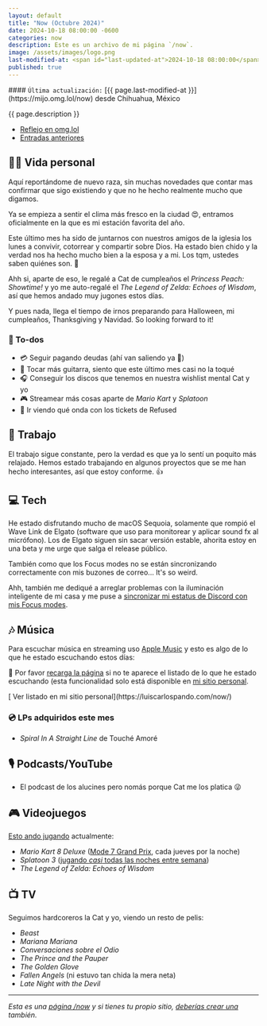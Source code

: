 ```yaml
---
layout: default
title: "Now (Octubre 2024)"
date: 2024-10-18 08:00:00 -0600
categories: now
description: Este es un archivo de mi página `/now`.
image: /assets/images/logo.png
last-modified-at: <span id="last-updated-at">2024-10-18 08:00:00</span>
published: true
---
```


<div class="card last-updated my-3 text-center">
<div class="card-body rounded">
#### <code>Última actualización:</code> [{{ page.last-modified-at }}](https://mijo.omg.lol/now) desde Chihuahua, México
</div>
</div>

<p class="text-center">{{ page.description }}</p>

<div class="text-center">
<ul class="list-inline">
<li class="list-inline-item">
<a class="btn btn-primary btn-sm" href="https://mijo.omg.lol/now">
<i class="fa-solid fa-heart"></i> Reflejo en omg.lol
</a>
</li>
<li class="list-inline-item">
<a class="btn btn-primary btn-sm" href="https://luiscarlospando.com/category/now/">
<i class="fa-solid fa-list-ul"></i> Entradas anteriores
</a>
</li>
</ul>
</div>

## 👦🏻 Vida personal
Aquí reportándome de nuevo raza, sin muchas novedades que contar mas confirmar que sigo existiendo y que no he hecho realmente mucho que digamos.

Ya se empieza a sentir el clima más fresco en la ciudad 😍, entramos oficialmente en la que es mi estación favorita del año.

Este último mes ha sido de juntarnos con nuestros amigos de la iglesia los lunes a convivir, cotorrear y compartir sobre Dios. Ha estado bien chido y la verdad nos ha hecho mucho bien a la esposa y a mi. Los tqm, ustedes saben quiénes son. 🫰

Ahh si, aparte de eso, le regalé a Cat de cumpleaños el *Princess Peach: Showtime!* y yo me auto-regalé el *The Legend of Zelda: Echoes of Wisdom*, así que hemos andado muy jugones estos días.

Y pues nada, llega el tiempo de irnos preparando para Halloween, mi cumpleaños, Thanksgiving y Navidad. So looking forward to it!

### 📝 To-dos
- 💳 Seguir pagando deudas (ahí van saliendo ya 🙏)
- 🎸 Tocar más guitarra, siento que este último mes casi no la toqué
- 🎧 Conseguir los discos que tenemos en nuestra wishlist mental Cat y yo
- 🎮 Streamear más cosas aparte de *Mario Kart* y *Splatoon*
- 🎫 Ir viendo qué onda con los tickets de Refused

## 💼 Trabajo
El trabajo sigue constante, pero la verdad es que ya lo sentí un poquito más relajado. Hemos estado trabajando en algunos proyectos que se me han hecho interesantes, así que estoy conforme. 👍

## 💻 Tech
He estado disfrutando mucho de macOS Sequoia, solamente que rompió el Wave Link de Elgato (software que uso para monitorear y aplicar sound fx al micrófono). Los de Elgato siguen sin sacar versión estable, ahorita estoy en una beta y me urge que salga el release público.

También como que los Focus modes no se están sincronizando correctamente con mis buzones de correo... It's so weird.

Ahh, también me dediqué a arreglar problemas con la iluminación inteligente de mi casa y me puse a [sincronizar mi estatus de Discord con mis Focus modes](https://blog.luiscarlospando.com/personal/2024/10/sincronizar-estatus-en-discord-con-focus-modes-de-ios-macos/).

## 🎶 Música
Para escuchar música en streaming uso [Apple Music](https://music.apple.com/profile/luiscarlospando) y esto es algo de lo que he estado escuchando estos días:

<ul id="lastfm-top-artists"></ul>

🔄 Por favor <a href="javascript:void(0)" onclick="location.reload(); return false;">recarga la página</a> si no te aparece el listado de lo que he estado escuchando (esta funcionalidad solo está disponible en [mi sitio personal](https://luiscarlospando.com/now/).

<span class="omg-lol-now-page-element">
[<i class="fa-solid fa-up-right-from-square"></i> Ver listado en mi sitio personal](https://luiscarlospando.com/now/)
</span>

### 💿 LPs adquiridos este mes
- *Spiral In A Straight Line* de Touché Amoré

## 🎙 Podcasts/YouTube
- El podcast de los alucines pero nomás porque Cat me los platica 😜

## 🎮 Videojuegos
[Esto ando jugando](https://luiscarlospando.com/games) actualmente:

- *Mario Kart 8 Deluxe* ([Mode 7 Grand Prix](https://luiscarlospando.com/games/mario-kart/), cada jueves por la noche)
- *Splatoon 3* ([jugando *casi* todas las noches entre semana](https://luiscarlospando.com/games/splatoon/))
- *The Legend of Zelda: Echoes of Wisdom*

## 📺 TV
Seguimos hardcoreros la Cat y yo, viendo un resto de pelis:
- *Beast*
- *Mariana Mariana*
- *Conversaciones sobre el Odio*
- *The Prince and the Pauper*
- *The Golden Glove*
- *Fallen Angels* (ni estuvo tan chida la mera neta)
- *Late Night with the Devil*

---

*Esta es una [página /now](https://nownownow.com/about) y si tienes tu propio sitio, [deberías crear una](https://nownownow.com/about) también.*
